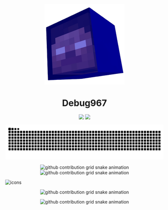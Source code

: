 <div align="center">
  <img src="logo.png" height="256" width="256"/>
<h1>Debug967</h1>
  <p align="center">
  <img src="https://komarev.com/ghpvc/?username=lidongxun967&color=brightgreen&styles=for-the-badge&label=%20%20%20%20%20%20%20%20%20%20%20%20该页总访问次数%20%20%20%20%20%20%20%20%20%20%20%20">
  <a title="github" target="_blank" href="https://github.com/lidongxun967">
  <img src="https://img.shields.io/github/followers/lidongxun967?label=GitHub%20%E5%85%B3%E6%B3%A8&logo=github"></a>
</p>
</div>

<picture>
  <source media="(prefers-color-scheme: dark)" srcset="https://raw.githubusercontent.com/lidongxun967/lidongxun967/output/github-contribution-grid-snake-dark.svg">
  <source media="(prefers-color-scheme: light)" srcset="https://raw.githubusercontent.com/lidongxun967/lidongxun967/output/github-contribution-grid-snake.svg">
  <img alt="github contribution grid snake animation" src="https://raw.githubusercontent.com/lidongxun967/lidongxun967/output/github-contribution-grid-snake.svg">
</picture>

<p align="center">
  <picture>
    <source height="170px" media="(prefers-color-scheme: dark)" srcset="https://github-readme-stats.vercel.app/api?username=lidongxun967&show_icons=true&theme=dark&locale=cn">
    <source height="170px" media="(prefers-color-scheme: light)" srcset="https://github-readme-stats.vercel.app/api?username=lidongxun967&show_icons=true&theme=light&locale=cn">
    <img height="170px" alt="github contribution grid snake animation" src="https://github-readme-stats.vercel.app/api?username=lidongxun967&show_icons=true&locale=cn">
  </picture>
  <picture>
    <source height="170px" media="(prefers-color-scheme: dark)" srcset="https://github-readme-stats.vercel.app/api/top-langs/?username=lidongxun967&layout=compact&locale=cn&theme=dark">
    <source height="170px" media="(prefers-color-scheme: light)" srcset="https://github-readme-stats.vercel.app/api/top-langs/?username=lidongxun967&layout=compact&locale=cn&theme=light">
    <img height="170px" alt="github contribution grid snake animation" src="https://github-readme-stats.vercel.app/api/top-langs/?username=lidongxun967&layout=compact&locale=cn">
  </picture>
</p>

![icons](https://skillicons.dev/icons?i=cpp,python,html,css,js,ts,wasm,nodejs,vue,npm,pnpm,vite,nuxtjs,react,astro,tailwind,md,bash,powershell,vim,visualstudio,vscode,github,githubactions,cloudflare,workers,vercel,netlify,windows,linux,debian,kali,ubuntu,nginx,docker,ps,xd,qt,git,fastapi,pytorch,terraform,flutter,raspberrypi,arduino,twitter,discord)


<p align="center">
  <picture>
    <source height="400px" media="(prefers-color-scheme: dark)" srcset="https://github-readme-activity-graph.vercel.app/graph?username=lidongxun967&custom_title=GitHub%20%E6%B4%BB%E5%8A%A8%E7%BB%9F%E8%AE%A1&theme=github-dark">
    <source height="400px" media="(prefers-color-scheme: light)" srcset="https://github-readme-activity-graph.vercel.app/graph?username=lidongxun967&custom_title=GitHub%20%E6%B4%BB%E5%8A%A8%E7%BB%9F%E8%AE%A1&theme=github-light">
    <img height="400px" alt="github contribution grid snake animation" src="https://github-readme-activity-graph.vercel.app/graph?username=lidongxun967&custom_title=GitHub%20%E6%B4%BB%E5%8A%A8%E7%BB%9F%E8%AE%A1">
  </picture>
</p>

<p align="center">
  <picture>
    <source height="170px" media="(prefers-color-scheme: dark)" srcset="https://streak-stats.demolab.com?user=lidongxun967&theme=dark&locale=zh_Hans&card_width=600">
    <source height="170px" media="(prefers-color-scheme: light)" srcset="https://streak-stats.demolab.com?user=lidongxun967&theme=light&locale=zh_Hans&card_width=600">
    <img height="170px" alt="github contribution grid snake animation" src="https://streak-stats.demolab.com?user=lidongxun967&locale=zh_Hans&card_width=600">
  </picture>
</p>
